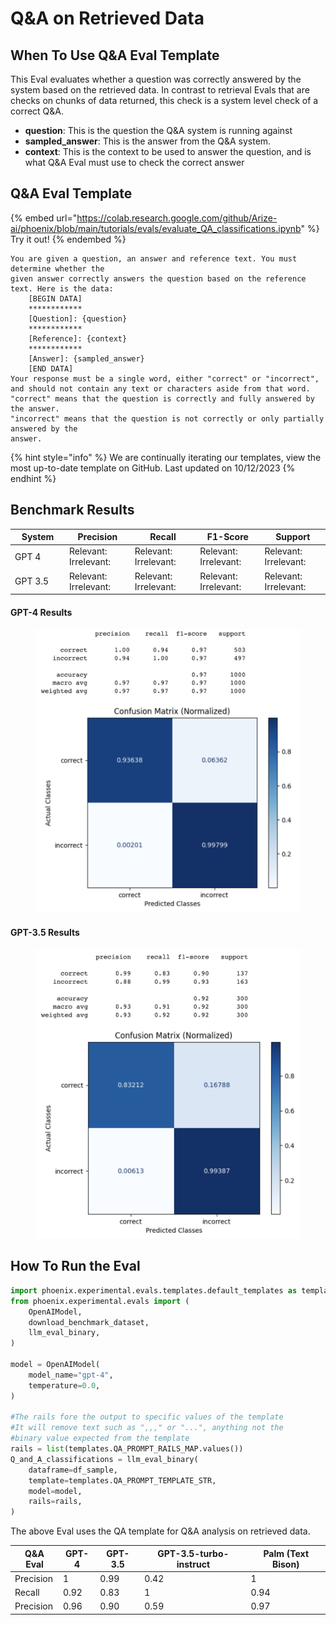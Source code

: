 # Q\&A on Retrieved Data

## When To Use Q\&A Eval Template

This Eval evaluates whether a question was correctly answered by the system based on the retrieved data. In contrast to retrieval Evals that are checks on chunks of data returned, this check is a system level check of a correct Q\&A.

* **question**: This is the question the Q\&A system is running against
* **sampled\_answer**: This is the answer from the Q\&A system.&#x20;
* **context**: This is the context to be used to answer the question, and is what Q\&A Eval must use to check the correct answer

## Q\&A Eval Template

{% embed url="https://colab.research.google.com/github/Arize-ai/phoenix/blob/main/tutorials/evals/evaluate_QA_classifications.ipynb" %}
Try it out!&#x20;
{% endembed %}

```
You are given a question, an answer and reference text. You must determine whether the
given answer correctly answers the question based on the reference text. Here is the data:
    [BEGIN DATA]
    ************
    [Question]: {question}
    ************
    [Reference]: {context}
    ************
    [Answer]: {sampled_answer}
    [END DATA]
Your response must be a single word, either "correct" or "incorrect",
and should not contain any text or characters aside from that word.
"correct" means that the question is correctly and fully answered by the answer.
"incorrect" means that the question is not correctly or only partially answered by the
answer.
```

{% hint style="info" %}
We are continually iterating our templates, view the most up-to-date template on GitHub. Last updated on 10/12/2023
{% endhint %}

## Benchmark Results

<table><thead><tr><th width="130">System</th><th width="156">Precision </th><th width="155">Recall</th><th width="151">F1-Score</th><th width="155">Support</th></tr></thead><tbody><tr><td>GPT 4</td><td>Relevant: <br>Irrelevant: </td><td>Relevant: <br>Irrelevant: </td><td>Relevant: <br>Irrelevant: </td><td>Relevant: <br>Irrelevant: </td></tr><tr><td>GPT 3.5</td><td>Relevant: <br>Irrelevant: </td><td>Relevant: <br>Irrelevant: </td><td>Relevant: <br>Irrelevant: </td><td>Relevant: <br>Irrelevant: </td></tr></tbody></table>

#### GPT-4 Results

<figure><img src="../../.gitbook/assets/Screenshot 2023-09-16 at 5.25.14 PM.png" alt=""><figcaption></figcaption></figure>

#### GPT-3.5 Results

<figure><img src="../../.gitbook/assets/Screenshot 2023-09-16 at 5.38.50 PM.png" alt=""><figcaption></figcaption></figure>

## How To Run the Eval

```python
import phoenix.experimental.evals.templates.default_templates as templates
from phoenix.experimental.evals import (
    OpenAIModel,
    download_benchmark_dataset,
    llm_eval_binary,
)

model = OpenAIModel(
    model_name="gpt-4",
    temperature=0.0,
)

#The rails fore the output to specific values of the template
#It will remove text such as ",,," or "...", anything not the
#binary value expected from the template
rails = list(templates.QA_PROMPT_RAILS_MAP.values())
Q_and_A_classifications = llm_eval_binary(
    dataframe=df_sample,
    template=templates.QA_PROMPT_TEMPLATE_STR,
    model=model,
    rails=rails,
)
```

The above Eval uses the QA template for Q\&A analysis on retrieved data.&#x20;

| Q\&A Eval | GPT-4 | GPT-3.5 | GPT-3.5-turbo-instruct | Palm (Text Bison) |
| --------- | ----- | ------- | ---------------------- | ----------------- |
| Precision | 1     | 0.99    | 0.42                   | 1                 |
| Recall    | 0.92  | 0.83    | 1                      | 0.94              |
| Precision | 0.96  | 0.90    | 0.59                   | 0.97              |
